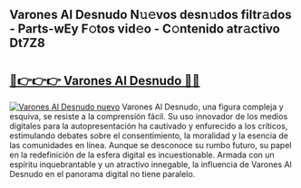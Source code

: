 ## Varones Al Desnudo N𝚞𝚎vos desn𝚞dos filtr𝚊dos - Parts-wEy F𝚘tos vid𝚎o - C𝚘ntenido atr𝚊ctivo Dt7Z8

# <h2><a href="http://mb7asqy.tromn.icu/?c=Varones+Al+Desnudo">🔗👉👉👉 Varones Al Desnudo 🔗🔗</a></h2>

[![Varones Al Desnudo nuevo](https://i.imgur.com/pEAQMta.gif)](http://mb7asqy.tromn.icu/?c=Varones+Al+Desnudo)
Varones Al Desnudo, una figura compleja y esquiva, se resiste a la comprensión fácil. Su uso innovador de los medios digitales para la autopresentación ha cautivado y enfurecido a los críticos, estimulando debates sobre el consentimiento, la moralidad y la esencia de las comunidades en línea. Aunque se desconoce su rumbo futuro, su papel en la redefinición de la esfera digital es incuestionable. Armada con un espíritu inquebrantable y un atractivo innegable, la influencia de Varones Al Desnudo en el panorama digital no tiene paralelo.
